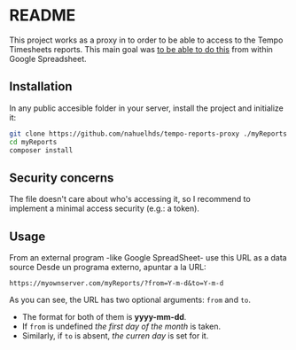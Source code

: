 # README #

This project works as a proxy in to order to be able to access to the Tempo Timesheets reports.
This main goal was [to be able to do this](http://blog.tempo.io/2012/creating-excel-reports-using-high-level-permissions-api-export/) from within Google Spreadsheet.

## Installation

In any public accesible folder in your server, install the project and initialize it:

```sh
git clone https://github.com/nahuelhds/tempo-reports-proxy ./myReports
cd myReports
composer install
```

## Security concerns

The file doesn't care about who's accessing it, so I recommend to implement a minimal access security (e.g.: a token).

## Usage

From an external program -like Google SpreadSheet- use this URL as a data source
Desde un programa externo, apuntar a la URL:

```
https://myownserver.com/myReports/?from=Y-m-d&to=Y-m-d
```

As you can see, the URL has two optional arguments: `from` and `to`.
* The format for both of them is **yyyy-mm-dd**.
* If `from` is undefined *the first day of the month* is taken.
* Similarly, if `to` is absent, *the curren day* is set for it.
